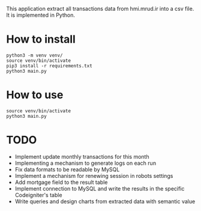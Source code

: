 This application extract all transactions data from hmi.mrud.ir into a csv file. It is implemented in Python.

How to install
=========

```
python3 -m venv venv/
source venv/bin/activate
pip3 install -r requirements.txt
python3 main.py
```

How to use
=========

```
source venv/bin/activate
python3 main.py
```

TODO
=========

  * Implement update monthly transactions for this month
  * Implementing a mechanism to generate logs on each run
  * Fix data formats to be readable by MySQL
  * Implement a mechanism for renewing session in robots settings
  * Add mortgage field to the result table
  * Implement connection to MySQL and write the results in the specific Codeigniter's table
  * Write queries and design charts from extracted data with semantic value
